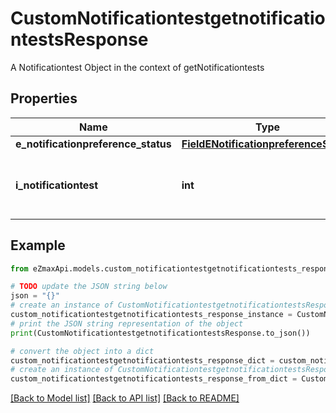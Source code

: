 # CustomNotificationtestgetnotificationtestsResponse

A Notificationtest Object in the context of getNotificationtests

## Properties

Name | Type | Description | Notes
------------ | ------------- | ------------- | -------------
**e_notificationpreference_status** | [**FieldENotificationpreferenceStatus**](FieldENotificationpreferenceStatus.md) |  | 
**i_notificationtest** | **int** | The number of elements returned by the Notificationtest | 

## Example

```python
from eZmaxApi.models.custom_notificationtestgetnotificationtests_response import CustomNotificationtestgetnotificationtestsResponse

# TODO update the JSON string below
json = "{}"
# create an instance of CustomNotificationtestgetnotificationtestsResponse from a JSON string
custom_notificationtestgetnotificationtests_response_instance = CustomNotificationtestgetnotificationtestsResponse.from_json(json)
# print the JSON string representation of the object
print(CustomNotificationtestgetnotificationtestsResponse.to_json())

# convert the object into a dict
custom_notificationtestgetnotificationtests_response_dict = custom_notificationtestgetnotificationtests_response_instance.to_dict()
# create an instance of CustomNotificationtestgetnotificationtestsResponse from a dict
custom_notificationtestgetnotificationtests_response_from_dict = CustomNotificationtestgetnotificationtestsResponse.from_dict(custom_notificationtestgetnotificationtests_response_dict)
```
[[Back to Model list]](../README.md#documentation-for-models) [[Back to API list]](../README.md#documentation-for-api-endpoints) [[Back to README]](../README.md)


